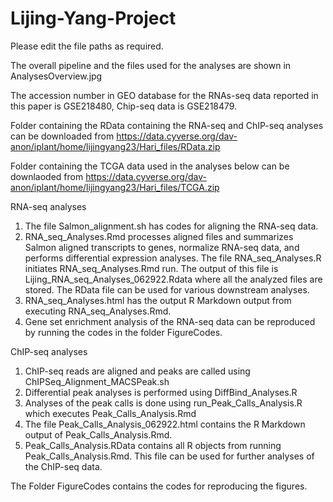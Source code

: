 # Lijing-Yang-Project
Please edit the file paths as required.

The overall pipeline and the files used for the analyses are shown in AnalysesOverview.jpg

The accession number in GEO database for the RNAs-seq data reported in this paper is GSE218480, Chip-seq data is GSE218479.

Folder containing the RData containing the RNA-seq and ChIP-seq analyses can be downloaded from https://data.cyverse.org/dav-anon/iplant/home/lijingyang23/Hari_files/RData.zip

Folder containing the TCGA data used in the analyses below can be downlaoded from https://data.cyverse.org/dav-anon/iplant/home/lijingyang23/Hari_files/TCGA.zip


RNA-seq analyses
1) The file Salmon_alignment.sh has codes for aligning the RNA-seq data.
2) RNA_seq_Analyses.Rmd processes aligned files and summarizes  Salmon aligned transcripts to genes, normalize RNA-seq data, and performs differential expression analyses. The file RNA_seq_Analyses.R initiates RNA_seq_Analyses.Rmd run. The output of this file is Lijing_RNA_seq_Analyses_062922.Rdata where all the analyzed files are stored. The RData file can be used for various downstream analyses.
3) RNA_seq_Analyses.html has the output R Markdown output from executing RNA_seq_Analyses.Rmd.  
4) Gene set enrichment analysis of the RNA-seq data can be reproduced by running the codes in the folder FigureCodes.

ChIP-seq analyses
1) ChIP-seq reads are aligned and peaks are called using ChIPSeq_Alignment_MACSPeak.sh
2) Differential peak analyses is performed using DiffBind_Analyses.R
3) Analyses of the peak calls is done using run_Peak_Calls_Analysis.R which executes Peak_Calls_Analysis.Rmd
4) The file Peak_Calls_Analysis_062922.html contains the R Markdown output of Peak_Calls_Analysis.Rmd.
5) Peak_Calls_Analysis.RData contains all R objects from running Peak_Calls_Analysis.Rmd. This file can be used for further analyses of the ChIP-seq data.


The Folder FigureCodes contains the codes for reproducing the figures.
